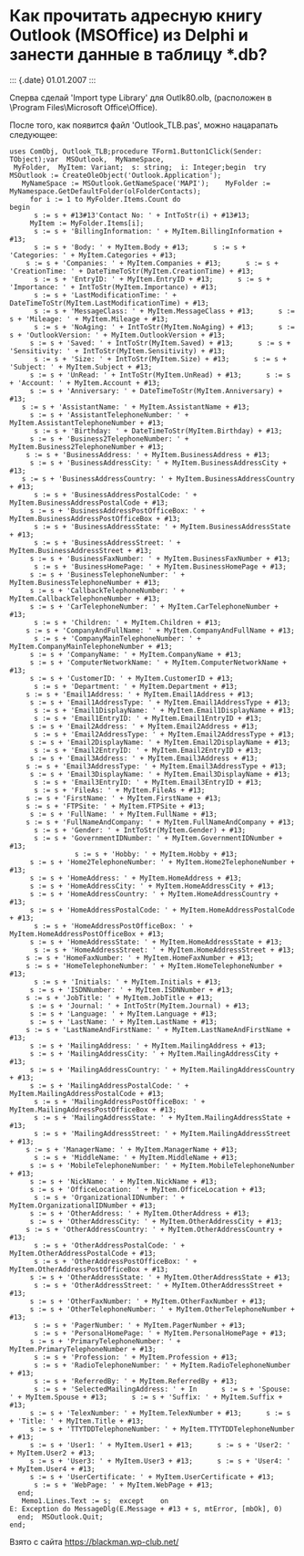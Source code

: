 Как прочитать адресную книгу Outlook (MSOffice) из Delphi и занести данные в таблицу \*.db?
===========================================================================================

::: {.date}
01.01.2007
:::

Сперва сделай \'Import type Library\' для Outlk80.olb, (расположен в
\\Program Files\\Microsoft Office\\Office).

После того, как появится файл \'Outlook\_TLB.pas\', можно нацарапать
следующее:

    uses ComObj, Outlook_TLB;procedure TForm1.Button1Click(Sender: TObject);var  MSOutlook,  MyNameSpace, 
     MyFolder,  MyItem: Variant;  s: string;  i: Integer;begin  try    MSOutlook := CreateOleObject('Outlook.Application');  
       MyNameSpace := MSOutlook.GetNameSpace('MAPI');    MyFolder := MyNamespace.GetDefaultFolder(olFolderContacts);  
         for i := 1 to MyFolder.Items.Count do 
    begin
          s := s + #13#13'Contact No: ' + IntToStr(i) + #13#13; 
         MyItem := MyFolder.Items[i];
          s := s + 'BillingInformation: ' + MyItem.BillingInformation + #13;
          s := s + 'Body: ' + MyItem.Body + #13;      s := s + 'Categories: ' + MyItem.Categories + #13;  
        s := s + 'Companies: ' + MyItem.Companies + #13;      s := s + 'CreationTime: ' + DateTimeToStr(MyItem.CreationTime) + #13;
          s := s + 'EntryID: ' + MyItem.EntryID + #13;      s := s + 'Importance: ' + IntToStr(MyItem.Importance) + #13;
          s := s + 'LastModificationTime: ' + DateTimeToStr(MyItem.LastModificationTime) + #13;
          s := s + 'MessageClass: ' + MyItem.MessageClass + #13;      s := s + 'Mileage: ' + MyItem.Mileage + #13;
          s := s + 'NoAging: ' + IntToStr(MyItem.NoAging) + #13;      s := s + 'OutlookVersion: ' + MyItem.OutlookVersion + #13; 
         s := s + 'Saved: ' + IntToStr(MyItem.Saved) + #13;      s := s + 'Sensitivity: ' + IntToStr(MyItem.Sensitivity) + #13;
          s := s + 'Size: ' + IntToStr(MyItem.Size) + #13;      s := s + 'Subject: ' + MyItem.Subject + #13; 
         s := s + 'UnRead: ' + IntToStr(MyItem.UnRead) + #13;      s := s + 'Account: ' + MyItem.Account + #13; 
         s := s + 'Anniversary: ' + DateTimeToStr(MyItem.Anniversary) + #13;   
       s := s + 'AssistantName: ' + MyItem.AssistantName + #13; 
         s := s + 'AssistantTelephoneNumber: ' + MyItem.AssistantTelephoneNumber + #13;
          s := s + 'Birthday: ' + DateTimeToStr(MyItem.Birthday) + #13; 
         s := s + 'Business2TelephoneNumber: ' + MyItem.Business2TelephoneNumber + #13;  
        s := s + 'BusinessAddress: ' + MyItem.BusinessAddress + #13; 
         s := s + 'BusinessAddressCity: ' + MyItem.BusinessAddressCity + #13;   
       s := s + 'BusinessAddressCountry: ' + MyItem.BusinessAddressCountry + #13;
          s := s + 'BusinessAddressPostalCode: ' + MyItem.BusinessAddressPostalCode + #13; 
         s := s + 'BusinessAddressPostOfficeBox: ' + MyItem.BusinessAddressPostOfficeBox + #13;
          s := s + 'BusinessAddressState: ' + MyItem.BusinessAddressState + #13;
          s := s + 'BusinessAddressStreet: ' + MyItem.BusinessAddressStreet + #13; 
         s := s + 'BusinessFaxNumber: ' + MyItem.BusinessFaxNumber + #13;
          s := s + 'BusinessHomePage: ' + MyItem.BusinessHomePage + #13; 
         s := s + 'BusinessTelephoneNumber: ' + MyItem.BusinessTelephoneNumber + #13; 
         s := s + 'CallbackTelephoneNumber: ' + MyItem.CallbackTelephoneNumber + #13; 
         s := s + 'CarTelephoneNumber: ' + MyItem.CarTelephoneNumber + #13;
          s := s + 'Children: ' + MyItem.Children + #13;  
        s := s + 'CompanyAndFullName: ' + MyItem.CompanyAndFullName + #13;
          s := s + 'CompanyMainTelephoneNumber: ' + MyItem.CompanyMainTelephoneNumber + #13; 
         s := s + 'CompanyName: ' + MyItem.CompanyName + #13; 
         s := s + 'ComputerNetworkName: ' + MyItem.ComputerNetworkName + #13; 
         s := s + 'CustomerID: ' + MyItem.CustomerID + #13;
          s := s + 'Department: ' + MyItem.Department + #13; 
        s := s + 'Email1Address: ' + MyItem.Email1Address + #13;
         s := s + 'Email1AddressType: ' + MyItem.Email1AddressType + #13;
          s := s + 'Email1DisplayName: ' + MyItem.Email1DisplayName + #13;
          s := s + 'Email1EntryID: ' + MyItem.Email1EntryID + #13; 
         s := s + 'Email2Address: ' + MyItem.Email2Address + #13;
          s := s + 'Email2AddressType: ' + MyItem.Email2AddressType + #13; 
         s := s + 'Email2DisplayName: ' + MyItem.Email2DisplayName + #13;
          s := s + 'Email2EntryID: ' + MyItem.Email2EntryID + #13;
         s := s + 'Email3Address: ' + MyItem.Email3Address + #13;  
        s := s + 'Email3AddressType: ' + MyItem.Email3AddressType + #13; 
         s := s + 'Email3DisplayName: ' + MyItem.Email3DisplayName + #13;
          s := s + 'Email3EntryID: ' + MyItem.Email3EntryID + #13;
          s := s + 'FileAs: ' + MyItem.FileAs + #13; 
        s := s + 'FirstName: ' + MyItem.FirstName + #13;  
        s := s + 'FTPSite: ' + MyItem.FTPSite + #13; 
         s := s + 'FullName: ' + MyItem.FullName + #13; 
        s := s + 'FullNameAndCompany: ' + MyItem.FullNameAndCompany + #13;
          s := s + 'Gender: ' + IntToStr(MyItem.Gender) + #13;
          s := s + 'GovernmentIDNumber: ' + MyItem.GovernmentIDNumber + #13;
                    s := s + 'Hobby: ' + MyItem.Hobby + #13; 
         s := s + 'Home2TelephoneNumber: ' + MyItem.Home2TelephoneNumber + #13; 
         s := s + 'HomeAddress: ' + MyItem.HomeAddress + #13; 
         s := s + 'HomeAddressCity: ' + MyItem.HomeAddressCity + #13; 
         s := s + 'HomeAddressCountry: ' + MyItem.HomeAddressCountry + #13; 
         s := s + 'HomeAddressPostalCode: ' + MyItem.HomeAddressPostalCode + #13;
          s := s + 'HomeAddressPostOfficeBox: ' + MyItem.HomeAddressPostOfficeBox + #13; 
         s := s + 'HomeAddressState: ' + MyItem.HomeAddressState + #13;
          s := s + 'HomeAddressStreet: ' + MyItem.HomeAddressStreet + #13;  
        s := s + 'HomeFaxNumber: ' + MyItem.HomeFaxNumber + #13;  
        s := s + 'HomeTelephoneNumber: ' + MyItem.HomeTelephoneNumber + #13;
          s := s + 'Initials: ' + MyItem.Initials + #13;
         s := s + 'ISDNNumber: ' + MyItem.ISDNNumber + #13;  
        s := s + 'JobTitle: ' + MyItem.JobTitle + #13; 
         s := s + 'Journal: ' + IntToStr(MyItem.Journal) + #13; 
         s := s + 'Language: ' + MyItem.Language + #13; 
         s := s + 'LastName: ' + MyItem.LastName + #13;  
        s := s + 'LastNameAndFirstName: ' + MyItem.LastNameAndFirstName + #13; 
         s := s + 'MailingAddress: ' + MyItem.MailingAddress + #13;
         s := s + 'MailingAddressCity: ' + MyItem.MailingAddressCity + #13; 
         s := s + 'MailingAddressCountry: ' + MyItem.MailingAddressCountry + #13; 
         s := s + 'MailingAddressPostalCode: ' + MyItem.MailingAddressPostalCode + #13;
          s := s + 'MailingAddressPostOfficeBox: ' + MyItem.MailingAddressPostOfficeBox + #13;
          s := s + 'MailingAddressState: ' + MyItem.MailingAddressState + #13;
          s := s + 'MailingAddressStreet: ' + MyItem.MailingAddressStreet + #13;  
        s := s + 'ManagerName: ' + MyItem.ManagerName + #13;
          s := s + 'MiddleName: ' + MyItem.MiddleName + #13; 
         s := s + 'MobileTelephoneNumber: ' + MyItem.MobileTelephoneNumber + #13; 
         s := s + 'NickName: ' + MyItem.NickName + #13; 
         s := s + 'OfficeLocation: ' + MyItem.OfficeLocation + #13;
          s := s + 'OrganizationalIDNumber: ' + MyItem.OrganizationalIDNumber + #13; 
         s := s + 'OtherAddress: ' + MyItem.OtherAddress + #13; 
         s := s + 'OtherAddressCity: ' + MyItem.OtherAddressCity + #13;  
        s := s + 'OtherAddressCountry: ' + MyItem.OtherAddressCountry + #13;
          s := s + 'OtherAddressPostalCode: ' + MyItem.OtherAddressPostalCode + #13;
          s := s + 'OtherAddressPostOfficeBox: ' + MyItem.OtherAddressPostOfficeBox + #13; 
         s := s + 'OtherAddressState: ' + MyItem.OtherAddressState + #13;
          s := s + 'OtherAddressStreet: ' + MyItem.OtherAddressStreet + #13; 
         s := s + 'OtherFaxNumber: ' + MyItem.OtherFaxNumber + #13; 
         s := s + 'OtherTelephoneNumber: ' + MyItem.OtherTelephoneNumber + #13;
          s := s + 'PagerNumber: ' + MyItem.PagerNumber + #13;
          s := s + 'PersonalHomePage: ' + MyItem.PersonalHomePage + #13; 
         s := s + 'PrimaryTelephoneNumber: ' + MyItem.PrimaryTelephoneNumber + #13;
          s := s + 'Profession: ' + MyItem.Profession + #13;
          s := s + 'RadioTelephoneNumber: ' + MyItem.RadioTelephoneNumber + #13;
          s := s + 'ReferredBy: ' + MyItem.ReferredBy + #13;
          s := s + 'SelectedMailingAddress: ' + In      s := s + 'Spouse: ' + MyItem.Spouse + #13;      s := s + 'Suffix: ' + MyItem.Suffix + #13; 
         s := s + 'TelexNumber: ' + MyItem.TelexNumber + #13;      s := s + 'Title: ' + MyItem.Title + #13; 
         s := s + 'TTYTDDTelephoneNumber: ' + MyItem.TTYTDDTelephoneNumber + #13; 
         s := s + 'User1: ' + MyItem.User1 + #13;      s := s + 'User2: ' + MyItem.User2 + #13; 
         s := s + 'User3: ' + MyItem.User3 + #13;      s := s + 'User4: ' + MyItem.User4 + #13; 
         s := s + 'UserCertificate: ' + MyItem.UserCertificate + #13;
          s := s + 'WebPage: ' + MyItem.WebPage + #13;
      end; 
       Memo1.Lines.Text := s;  except    on 
    E: Exception do MessageDlg(E.Message + #13 + s, mtError, [mbOk], 0)
      end;  MSOutlook.Quit;
    end;

Взято с сайта <https://blackman.wp-club.net/>
